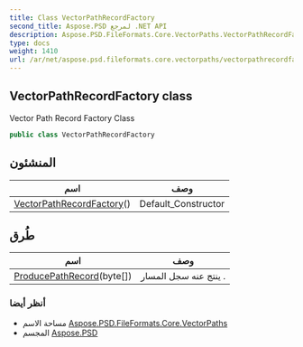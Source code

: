 ```yaml
---
title: Class VectorPathRecordFactory
second_title: Aspose.PSD لمرجع .NET API
description: Aspose.PSD.FileFormats.Core.VectorPaths.VectorPathRecordFactory فصل. Vector Path Record Factory Class
type: docs
weight: 1410
url: /ar/net/aspose.psd.fileformats.core.vectorpaths/vectorpathrecordfactory/
---
```

## VectorPathRecordFactory class

Vector Path Record Factory Class

```csharp
public class VectorPathRecordFactory
```

## المنشئون

| اسم | وصف |
| --- | --- |
| [VectorPathRecordFactory](vectorpathrecordfactory/)() | Default_Constructor |

## طُرق

| اسم | وصف |
| --- | --- |
| [ProducePathRecord](../../aspose.psd.fileformats.core.vectorpaths/vectorpathrecordfactory/producepathrecord/)(byte[]) | ينتج عنه سجل المسار . |

### أنظر أيضا

* مساحة الاسم [Aspose.PSD.FileFormats.Core.VectorPaths](../../aspose.psd.fileformats.core.vectorpaths/)
* المجسم [Aspose.PSD](../../)


